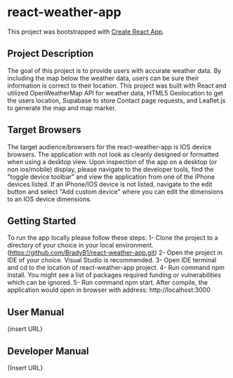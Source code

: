 # react-weather-app

This project was bootstrapped with [Create React App](https://github.com/facebook/create-react-app).

## Project Description

The goal of this project is to provide users with accurate weather data. By including the map below the weather data, users can be sure their information is correct to their location.
This project was built with React and utilized OpenWeatherMap API for weather data, HTML5 Geolocation to get the users location, Supabase to store Contact page requests, and Leaflet.js to generate the map and map marker.

## Target Browsers

The target audience/browsers for the react-weather-app is IOS device browsers.
The application with not look as cleanly designed or formatted when using a desktop view.
Upon inspection of the app on a desktop (or non ios/mobile) display, please navigate to the developer tools, find the "toggle device toolbar" and view the application from one of the iPhone devices listed.
If an iPhone/IOS device is not listed, navigate to the edit button and select "Add custom device" where you can edit the dimensions to an IOS device dimensions.

## Getting Started

To run the app locally please follow these steps:
1- Clone the project to a directory of your choice in your local environment.
(https://github.com/BradyB1/react-weather-app.git)
2- Open the project in IDE of your choice. Visual Studio is recommended.
3- Open IDE terminal and cd to the location of react-weather-app project.
4- Run command npm install. You might see a list of packages required funding or vulnerabilities which can be ignored.
5- Run command npm start. After compile, the application would open in browser with address: http://localhost:3000

## User Manual

{insert URL}

## Developer Manual

{Insert URL}
